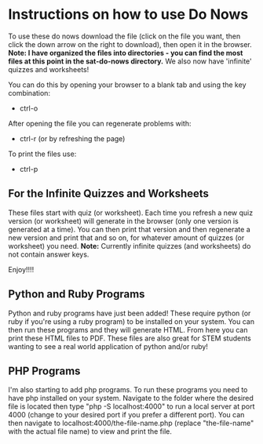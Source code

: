 # Instructions on how to use Do Nows

To use these do nows download the file (click on the file you want, then click the down arrow on the right to download), then open it in the browser. **Note: I have organized the files into directories - you can find the most files at this point in the sat-do-nows directory.** We also now have 'infinite' quizzes and worksheets!

You can do this by opening your browser to a blank tab and using the key combination:

- ctrl-o

After opening the file you can regenerate problems with:

- ctrl-r (or by refreshing the page)

To print the files use:

- ctrl-p

## For the Infinite Quizzes and Worksheets

These files start with quiz (or worksheet). Each time you refresh a new quiz version (or worksheet) will generate in the browser (only one version is generated at a time). You can then print that version and then regenerate a new version and print that and so on, for whatever amount of quizzes (or worksheet) you need. **Note:** Currently infinite quizzes (and worksheets) do not contain answer keys.

Enjoy!!!!

## Python and Ruby Programs

Python and ruby programs have just been added! These require python (or ruby if you're using a ruby program) to be installed on your system. You can then run these programs and they will generate HTML. From here you can print these HTML files to PDF. These files are also great for STEM students wanting to see a real world application of python and/or ruby!

## PHP Programs

I'm also starting to add php programs. To run these programs you need to have php installed on your system. Navigate to the folder where the desired file is located then type "php -S localhost:4000" to run a local server at port 4000 (change to your desired port if you prefer a different port). You can then navigate to localhost:4000/the-file-name.php (replace "the-file-name" with the actual file name) to view and print the file.
